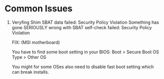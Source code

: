 # Common Issues

1. Veryfing Shim SBAT data failed: Security Policy Violation
Something has gone SERIOUSLY wrong with SBAT self-check failed: Security Policy Violation

    FIX: (MSI motherboard) 
    
    You have to find some boot setting in your BIOS:
    Boot > Secure Boot
    OS Type > Other OS
    
    You might for some OSes also need to disable fast boot setting which can break installs. 

